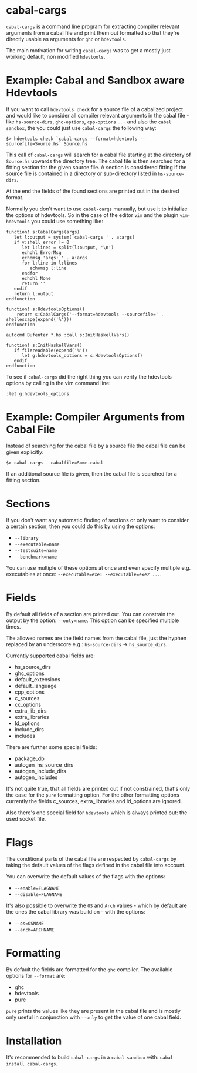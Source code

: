 cabal-cargs
===========

`cabal-cargs` is a command line program for extracting compiler relevant
arguments from a cabal file and print them out formatted so that they're
directly usable as arguments for `ghc` or `hdevtools`.

The main motivation for writing `cabal-cargs` was to get a mostly just working
default, non modified `hdevtools`.

Example: Cabal and Sandbox aware Hdevtools
==========================================

If you want to call `hdevtools check` for a source file of a cabalized project and
would like to consider all compiler relevant arguments in the cabal file - like
`hs-source-dirs`, `ghc-options`, `cpp-options` ... - and also the `cabal sandbox`,
the you could just use `cabal-cargs` the following way:

    $> hdevtools check `cabal-cargs --format=hdevtools --sourcefile=Source.hs` Source.hs

This call of `cabal-cargs` will search for a cabal file starting at the directory
of `Source.hs` upwards the directory tree. The cabal file is then searched for
a fitting section for the given source file. A section is considered fitting if
the source file is contained in a directory or sub-directory listed in `hs-source-dirs`. 

At the end the fields of the found sections are printed out in the desired format.

Normally you don't want to use `cabal-cargs` manually, but use it to initialize the
options of hdevtools. So in the case of the editor `vim` and the plugin `vim-hdevtools`
you could use something like:

    function! s:CabalCargs(args)
       let l:output = system('cabal-cargs ' . a:args)
       if v:shell_error != 0
          let l:lines = split(l:output, '\n')
          echohl ErrorMsg
          echomsg 'args: ' . a:args
          for l:line in l:lines
             echomsg l:line
          endfor
          echohl None
          return ''
       endif
       return l:output
    endfunction
    
    function! s:HdevtoolsOptions()
        return s:CabalCargs('--format=hdevtools --sourcefile=' . shellescape(expand('%')))
    endfunction
    
    autocmd Bufenter *.hs :call s:InitHaskellVars()
    
    function! s:InitHaskellVars()
       if filereadable(expand('%'))
          let g:hdevtools_options = s:HdevtoolsOptions()
       endif
    endfunction

To see if `cabal-cargs` did the right thing you can verify the hdevtools options by
calling in the vim command line:

    :let g:hdevtools_options

Example: Compiler Arguments from Cabal File
============================================

Instead of searching for the cabal file by a source file the cabal file can be given explicitly:

    $> cabal-cargs --cabalfile=Some.cabal

If an additional source file is given, then the cabal file is searched for a fitting section.

Sections
========

If you don't want any automatic finding of sections or only want to consider a
certain section, then you could do this by using the options:
* `--library`
* `--executable=name`
* `--testsuite=name`
* `--benchmark=name`

You can use multiple of these options at once and even specify multiple
e.g. executables at once: `--executable=exe1 --executable=exe2 ...`.

Fields
======

By default all fields of a section are printed out. You can constrain the
output by the option: `--only=name`. This option can be specified multiple times.

The allowed names are the field names from the cabal file, just the hyphen
replaced by an underscore e.g.: `hs-source-dirs` -> `hs_source_dirs`.

Currently supported cabal fields are:
* hs_source_dirs
* ghc_options
* default_extensions
* default_language
* cpp_options
* c_sources
* cc_options
* extra_lib_dirs
* extra_libraries
* ld_options
* include_dirs
* includes

There are further some special fields:
* package_db
* autogen_hs_source_dirs
* autogen_include_dirs
* autogen_includes

It's not quite true, that all fields are printed out if not constrained, that's
only the case for the `pure` formatting option. For the other formatting options
currently the fields c_sources, extra_libraries and ld_options are ignored.  

Also there's one special field for `hdevtools` which is always printed out:
the used socket file.

Flags
=====

The conditional parts of the cabal file are respected by `cabal-cargs` by taking
the default values of the flags defined in the cabal file into account.

You can overwrite the default values of the flags with the options:
* `--enable=FLAGNAME`
* `--disable=FLAGNAME` 

It's also possible to overwrite the `OS` and `Arch` values - which by default are
the ones the cabal library was build on - with the options:
* `--os=OSNAME`
* `--arch=ARCHNAME`

Formatting
==========

By default the fields are formatted for the `ghc` compiler. The available options
for `--format` are:
* ghc
* hdevtools
* pure

`pure` prints the values like they are present in the cabal file and is mostly
only useful in conjunction with `--only` to get the value of one cabal field.

Installation
============

It's recommended to build `cabal-cargs` in a `cabal sandbox` with: `cabal install cabal-cargs`.
